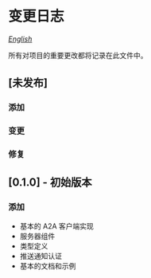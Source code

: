 # 变更日志

*[English](CHANGELOG.md)*

所有对项目的重要更改都将记录在此文件中。

## [未发布]

### 添加

### 变更

### 修复

## [0.1.0] - 初始版本

### 添加
- 基本的 A2A 客户端实现
- 服务器组件
- 类型定义
- 推送通知认证
- 基本的文档和示例 